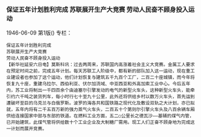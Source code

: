 ### 保证五年计划胜利完成  苏联展开生产大竞赛  劳动人民奋不顾身投入运动

1946-06-09
第1版()
专栏：

    保证五年计划胜利完成
    苏联展开生产大竞赛
    劳动人民奋不顾身投入运动
    【新华社延安六日电】莫斯科讯：过去两周来，苏联国内高涨着社会主义大竞赛。金属工人要求在预定时间之前，完成五年计划。每天苏联工人阶级中，都有新的部队加入这一运动，现在重工业建设者也参加了这个运动，他们计划恢复与建筑五千九百个工厂，二百二十座城镇，而今年将恢复九十座，重建乌拉尔、西伯利亚、伏尔加流域、中亚西亚和外高加索工业中心。今后五年内，苏工业将制出一千四百余个由迪塞尔引擎发动的电气的新型火车头，这种新型火车头，能牵引约六千吨之装货列车，每小时行七十至九十公里，此外还将供给乡村以数万火车头，首先运到遭破坏至巨的乌克兰与白俄罗斯。波罗的海各共和国铁路之现代化及敷设双轨之大计划，亦已拟就，五年内将有二千五百万新的强力蒸气火车头，二百五十个第则尔引擎火车头及八百余辆车厢供给连接国家中部与东部的铁道。在燃料工业方面，五二○公里长之德瓦沙——基辅的煤气内管，已开始建筑，此煤气管将供给数十个工业企业及大制糖厂需用。现工人们正奋不顾身地为完成这一计划而展开竞赛。
